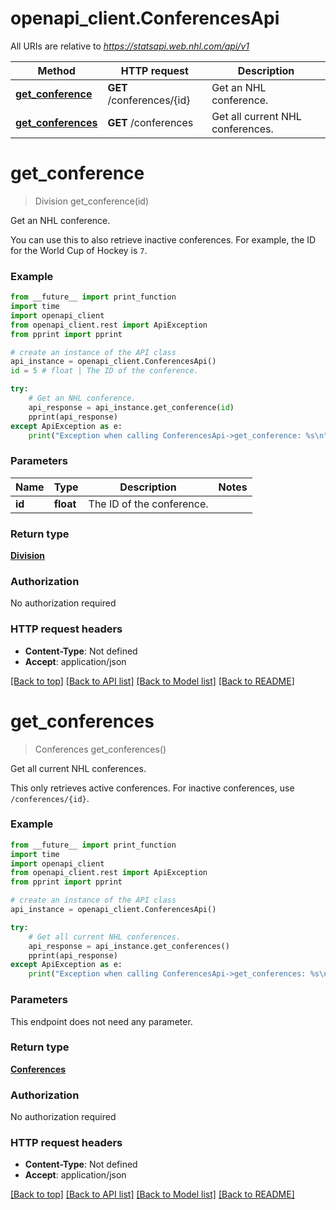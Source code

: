 # openapi_client.ConferencesApi

All URIs are relative to *https://statsapi.web.nhl.com/api/v1*

Method | HTTP request | Description
------------- | ------------- | -------------
[**get_conference**](ConferencesApi.md#get_conference) | **GET** /conferences/{id} | Get an NHL conference.
[**get_conferences**](ConferencesApi.md#get_conferences) | **GET** /conferences | Get all current NHL conferences.


# **get_conference**
> Division get_conference(id)

Get an NHL conference.

You can use this to also retrieve inactive conferences. For example, the ID for the World Cup of Hockey is `7`.

### Example
```python
from __future__ import print_function
import time
import openapi_client
from openapi_client.rest import ApiException
from pprint import pprint

# create an instance of the API class
api_instance = openapi_client.ConferencesApi()
id = 5 # float | The ID of the conference.

try:
    # Get an NHL conference.
    api_response = api_instance.get_conference(id)
    pprint(api_response)
except ApiException as e:
    print("Exception when calling ConferencesApi->get_conference: %s\n" % e)
```

### Parameters

Name | Type | Description  | Notes
------------- | ------------- | ------------- | -------------
 **id** | **float**| The ID of the conference. | 

### Return type

[**Division**](Division.md)

### Authorization

No authorization required

### HTTP request headers

 - **Content-Type**: Not defined
 - **Accept**: application/json

[[Back to top]](#) [[Back to API list]](../README.md#documentation-for-api-endpoints) [[Back to Model list]](../README.md#documentation-for-models) [[Back to README]](../README.md)

# **get_conferences**
> Conferences get_conferences()

Get all current NHL conferences.

This only retrieves active conferences. For inactive conferences, use `/conferences/{id}`.

### Example
```python
from __future__ import print_function
import time
import openapi_client
from openapi_client.rest import ApiException
from pprint import pprint

# create an instance of the API class
api_instance = openapi_client.ConferencesApi()

try:
    # Get all current NHL conferences.
    api_response = api_instance.get_conferences()
    pprint(api_response)
except ApiException as e:
    print("Exception when calling ConferencesApi->get_conferences: %s\n" % e)
```

### Parameters
This endpoint does not need any parameter.

### Return type

[**Conferences**](Conferences.md)

### Authorization

No authorization required

### HTTP request headers

 - **Content-Type**: Not defined
 - **Accept**: application/json

[[Back to top]](#) [[Back to API list]](../README.md#documentation-for-api-endpoints) [[Back to Model list]](../README.md#documentation-for-models) [[Back to README]](../README.md)


